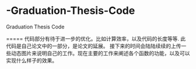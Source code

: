 # -Graduation-Thesis-Code
 Graduation Thesis Code

 =====
 代码部分有待于进一步的优化。比如计算效率，以及代码的长度等等.
 此代码是自己论文中的一部分，是论文的延展。 接下来的时间会陆陆续续的上传一些动态图片来说明自己的工作。现在主要的工作来阐述各个函数的功能，以及可以实现什么样子的效果。
